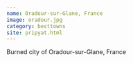 ```yaml
---
name: Oradour-sur-Glane, France
image: oradour.jpg
category: besttowns
site: pripyat.html
---
```


Burned city of Oradour-sur-Glane, France